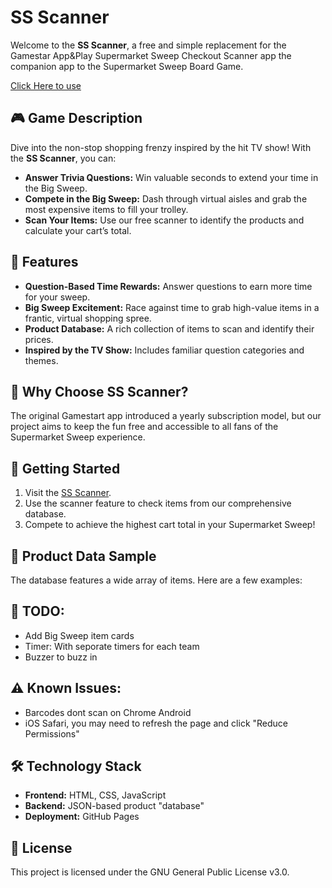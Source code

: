 <!DOCTYPE html>
<html lang="en">
<head>
    <meta charset="UTF-8">
    <meta name="viewport" content="width=device-width, initial-scale=1.0">
</head>
<body>
    <h1>SS Scanner</h1>
    <p>
        Welcome to the <strong>SS Scanner</strong>, a free and simple replacement for the Gamestar App&Play Supermarket Sweep Checkout Scanner app the companion app to the Supermarket Sweep Board Game.
    </p>
    <p>
        <a href="https://dabc24.github.io/SS-Scanner/">Click Here to use</a>
    </p>
    <h2>🎮 Game Description</h2>
    <p>
        Dive into the non-stop shopping frenzy inspired by the hit TV show! With the <strong>SS Scanner</strong>, you can:
    </p>
    <ul>
        <li><strong>Answer Trivia Questions:</strong> Win valuable seconds to extend your time in the Big Sweep.</li>
        <li><strong>Compete in the Big Sweep:</strong> Dash through virtual aisles and grab the most expensive items to fill your trolley.</li>
        <li><strong>Scan Your Items:</strong> Use our free scanner to identify the products and calculate your cart’s total.</li>
    </ul>
    <h2>🛒 Features</h2>
    <ul>
        <li><strong>Question-Based Time Rewards:</strong> Answer questions to earn more time for your sweep.</li>
        <li><strong>Big Sweep Excitement:</strong> Race against time to grab high-value items in a frantic, virtual shopping spree.</li>
        <li><strong>Product Database:</strong> A rich collection of items to scan and identify their prices.</li>
        <li><strong>Inspired by the TV Show:</strong> Includes familiar question categories and themes.</li>
    </ul>
    <h2>🎯 Why Choose SS Scanner?</h2>
    <p>
        The original Gamestart app introduced a yearly subscription model, but our project aims to keep the fun free and accessible to all fans of the Supermarket Sweep experience.
    </p>
    <h2>🚀 Getting Started</h2>
    <ol>
        <li>Visit the <a href="https://dabc24.github.io/SS-Scanner/">SS Scanner</a>.</li>
        <li>Use the scanner feature to check items from our comprehensive database.</li>
        <li>Compete to achieve the highest cart total in your Supermarket Sweep!</li>
    </ol>
    <h2>📂 Product Data Sample</h2>
    <p>The database features a wide array of items. Here are a few examples:</p>
     <h2>📝 TODO:</h2>
    <ul>
        <li>Add Big Sweep item cards</li>
        <li>Timer: With seporate timers for each team</li>
        <li>Buzzer to buzz in</li>
    </ul>
     <h2>⚠️ Known Issues:</h2>
    <ul>
        <li>Barcodes dont scan on Chrome Android</li>
        <li>iOS Safari, you may need to refresh the page and click "Reduce Permissions"</li>
    </ul>
    <h2>🛠️ Technology Stack</h2>
    <ul>
        <li><strong>Frontend:</strong> HTML, CSS, JavaScript</li>
        <li><strong>Backend:</strong> JSON-based product "database"</li>
        <li><strong>Deployment:</strong> GitHub Pages</li>
    </ul>
    <h2>📜 License</h2>
    <p>
        This project is licensed under the GNU General Public License v3.0. 
    </p>
</body>
</html>
